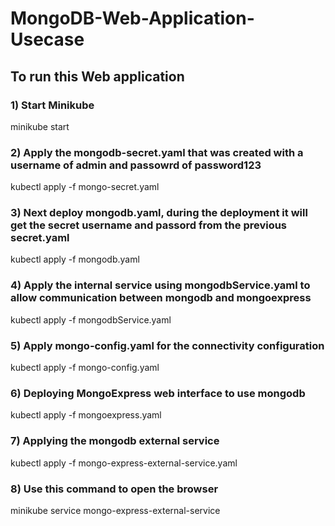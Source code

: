 # MongoDB-Web-Application-Usecase


## To run this Web application

### 1) Start Minikube
minikube start

### 2) Apply the mongodb-secret.yaml that was created with a username of admin and passowrd of password123
kubectl apply -f mongo-secret.yaml

### 3) Next deploy mongodb.yaml, during the deployment it will get the secret username and passord from the previous secret.yaml
kubectl apply -f mongodb.yaml

### 4) Apply the internal service using mongodbService.yaml to allow communication between mongodb and mongoexpress
kubectl apply -f mongodbService.yaml

### 5) Apply mongo-config.yaml for the connectivity configuration
kubectl apply -f mongo-config.yaml

### 6) Deploying MongoExpress web interface to use mongodb
kubectl apply -f mongoexpress.yaml

### 7) Applying the mongodb external service
kubectl apply -f mongo-express-external-service.yaml

### 8) Use this command to open the browser
minikube service mongo-express-external-service






